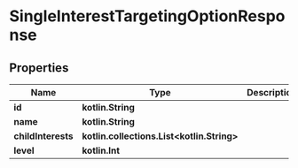 
# SingleInterestTargetingOptionResponse

## Properties
Name | Type | Description | Notes
------------ | ------------- | ------------- | -------------
**id** | **kotlin.String** |  |  [optional]
**name** | **kotlin.String** |  |  [optional]
**childInterests** | **kotlin.collections.List&lt;kotlin.String&gt;** |  |  [optional]
**level** | **kotlin.Int** |  |  [optional]



